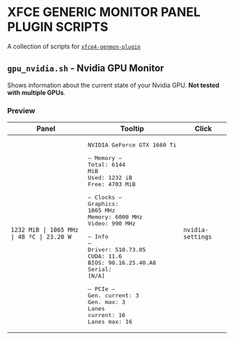 # XFCE GENERIC MONITOR PANEL PLUGIN SCRIPTS

A collection of scripts for [`xfce4-genmon-plugin`](https://docs.xfce.org/panel-plugins/xfce4-genmon-plugin/start)

## `gpu_nvidia.sh` - Nvidia GPU Monitor

Shows information about the current state of your Nvidia GPU. **Not tested with multiple GPUs**.

### Preview

Panel | Tooltip | Click
--- | --- | ---
`1232 MiB \| 1065 MHz \| 48 ºC \| 23.20 W` | <pre>NVIDIA GeForce GTX 1660 Ti<br><br>— Memory —<br>Total: 6144 MiB<br>Used: 1232 iB<br>Free: 4703 MiB<br><br>— Clocks —<br>Graphics: 1065 MHz<br>Memory: 6000 MHz<br>Video: 990 MHz<br><br>— Info —<br>Driver: 510.73.05<br>CUDA: 11.6<br>BIOS: 90.16.25.40.A8<br>Serial: [N/A]<br><br>— PCIe —<br>Gen. current: 3<br>Gen. max: 3<br>Lanes current: 16<br>Lanes max: 16</pre> | `nvidia-settings`